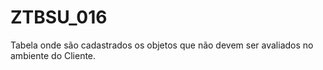 # ZTBSU\_016

Tabela onde são cadastrados os objetos que não devem ser avaliados no ambiente do Cliente.
